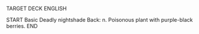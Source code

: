 TARGET DECK
ENGLISH

START
Basic
Deadly nightshade
Back: n. Poisonous plant with purple-black berries.
END
